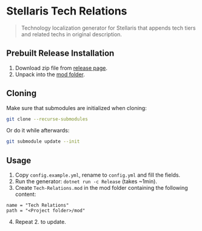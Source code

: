 # Stellaris Tech Relations

> Technology localization generator for Stellaris that appends tech tiers and related techs in original description.

## Prebuilt Release Installation

1. Download zip file from [release page](https://github.com/Clazex/stellaris-tech-relations/releases).
2. Unpack into the [mod folder](https://stellaris.paradoxwikis.com/Modding#Mod_folder_location).

## Cloning

Make sure that submodules are initialized when cloning:

```bash
git clone --recurse-submodules
```

Or do it while afterwards:

```bash
git submodule update --init
```

## Usage

1. Copy `config.example.yml`, rename to `config.yml` and fill the fields.
2. Run the generator: `dotnet run -c Release` (takes ~1min).
3. Create `Tech-Relations.mod` in the mod folder containing the following content:

```
name = "Tech Relations"
path = "<Project folder>/mod"
```

4. Repeat 2. to update.
